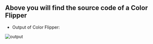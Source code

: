 ## Above you will find the source code of a Color Flipper

- Output of Color Flipper:

![output](./output.png)
